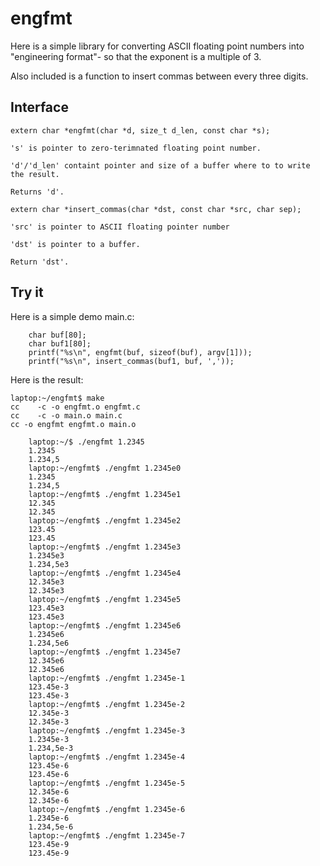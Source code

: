 # engfmt

Here is a simple library for converting ASCII floating point numbers into
"engineering format"- so that the exponent is a multiple of 3.

Also included is a function to insert commas between every three digits.

## Interface

    extern char *engfmt(char *d, size_t d_len, const char *s);

	's' is pointer to zero-terimnated floating point number.

	'd'/'d_len' containt pointer and size of a buffer where to to write
	the result.

	Returns 'd'.

    extern char *insert_commas(char *dst, const char *src, char sep);

	'src' is pointer to ASCII floating pointer number

	'dst' is pointer to a buffer.

	Return 'dst'.

## Try it

Here is a simple demo main.c:

        char buf[80];
        char buf1[80];
        printf("%s\n", engfmt(buf, sizeof(buf), argv[1]));
        printf("%s\n", insert_commas(buf1, buf, ','));

Here is the result:

	laptop:~/engfmt$ make
	cc    -c -o engfmt.o engfmt.c
	cc    -c -o main.o main.c
	cc -o engfmt engfmt.o main.o

        laptop:~/$ ./engfmt 1.2345
        1.2345
        1.234,5
        laptop:~/engfmt$ ./engfmt 1.2345e0
        1.2345
        1.234,5
        laptop:~/engfmt$ ./engfmt 1.2345e1
        12.345
        12.345
        laptop:~/engfmt$ ./engfmt 1.2345e2
        123.45
        123.45
        laptop:~/engfmt$ ./engfmt 1.2345e3
        1.2345e3
        1.234,5e3
        laptop:~/engfmt$ ./engfmt 1.2345e4
        12.345e3
        12.345e3
        laptop:~/engfmt$ ./engfmt 1.2345e5
        123.45e3
        123.45e3
        laptop:~/engfmt$ ./engfmt 1.2345e6
        1.2345e6
        1.234,5e6
        laptop:~/engfmt$ ./engfmt 1.2345e7
        12.345e6
        12.345e6
        laptop:~/engfmt$ ./engfmt 1.2345e-1
        123.45e-3
        123.45e-3
        laptop:~/engfmt$ ./engfmt 1.2345e-2
        12.345e-3
        12.345e-3
        laptop:~/engfmt$ ./engfmt 1.2345e-3
        1.2345e-3
        1.234,5e-3
        laptop:~/engfmt$ ./engfmt 1.2345e-4
        123.45e-6
        123.45e-6
        laptop:~/engfmt$ ./engfmt 1.2345e-5
        12.345e-6
        12.345e-6
        laptop:~/engfmt$ ./engfmt 1.2345e-6
        1.2345e-6
        1.234,5e-6
        laptop:~/engfmt$ ./engfmt 1.2345e-7
        123.45e-9
        123.45e-9
